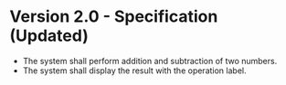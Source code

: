 # Version 2.0 - Specification (Updated)

- The system shall perform addition and subtraction of two numbers.
- The system shall display the result with the operation label.
